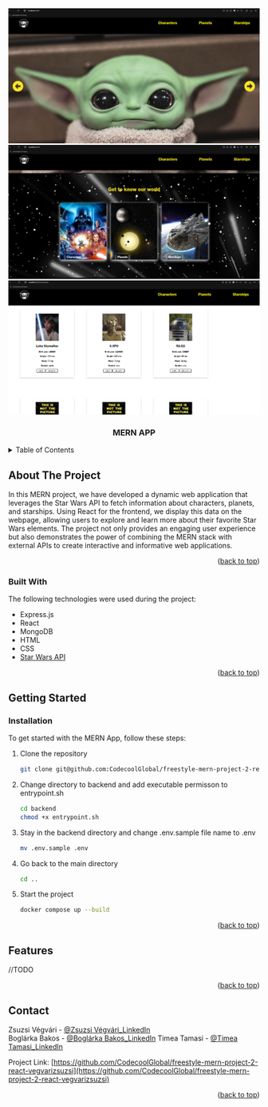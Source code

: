 <a name="readme-top"></a>


<!-- PROJECT LOGO -->
<br />
<div align="center">

  ![Mern Main page1 Screenshot](https://github.com/CodecoolGlobal/freestyle-mern-project-2-react-vegvarizsuzsi/blob/feat-docker/images/main_page1.png)
  ![Mern Main page2 Screenshot](https://github.com/CodecoolGlobal/freestyle-mern-project-2-react-vegvarizsuzsi/blob/feat-docker/images/main_page2.png)
  ![Mern Characters Screenshot](https://github.com/CodecoolGlobal/freestyle-mern-project-2-react-vegvarizsuzsi/blob/feat-docker/images/characters.png)

  <h3 align="center">MERN APP</h3> 
</div>



<!-- TABLE OF CONTENTS -->
<details>
  <summary>Table of Contents</summary>
  <ol>
    <li>
      <a href="#about-the-project">About The Project</a>
      <ul>
        <li><a href="#built-with">Built With</a></li>
      </ul>
    </li>
    <li>
      <a href="#getting-started">Getting Started</a>
      <ul>        
        <li><a href="#installation">Installation</a></li>
      </ul>
    </li>
    <li><a href="#features">Features</a></li>
    <li><a href="#contact">Contact</a></li>    
  </ol>
</details>



<!-- ABOUT THE PROJECT -->
## About The Project


In this MERN project, we have developed a dynamic web application that leverages the Star Wars API to fetch information about characters, planets, and starships. Using React for the frontend, we display this data on the webpage, allowing users to explore and learn more about their favorite Star Wars elements. The project not only provides an engaging user experience but also demonstrates the power of combining the MERN stack with external APIs to create interactive and informative web applications.
<p align="right">(<a href="#readme-top">back to top</a>)</p>



### Built With

The following technologies were used during the project:

* Express.js
* React
* MongoDB
* HTML
* CSS
* [Star Wars API](https://swapi.dev)


<p align="right">(<a href="#readme-top">back to top</a>)</p>



<!-- GETTING STARTED -->
## Getting Started

### Installation

To get started with the MERN App, follow these steps:

1. Clone the repository
    ```sh
    git clone git@github.com:CodecoolGlobal/freestyle-mern-project-2-react-vegvarizsuzsi.git
    ```
2. Change directory to backend and add executable permisson to entrypoint.sh
    ```sh
    cd backend
    chmod +x entrypoint.sh
    ```
3. Stay in the backend directory and change .env.sample file name to .env
    ```sh
    mv .env.sample .env
    ```
4. Go back to the main directory
    ```sh
    cd ..
    ```
5. Start the project
    ```sh
    docker compose up --build
    ```

<p align="right">(<a href="#readme-top">back to top</a>)</p>


<!-- FEATURES -->
## Features
//TODO

<p align="right">(<a href="#readme-top">back to top</a>)</p>



<!-- CONTACT -->
## Contact

Zsuzsi Végvári - [@Zsuzsi Végvári_LinkedIn](https://www.linkedin.com/in/zsuzsiv%C3%A9gv%C3%A1ri/)  
Boglárka Bakos - [@Boglárka Bakos_LinkedIn](https://linkedin.com/in/boglarka-bakos)
Timea Tamasi - [@Timea Tamasi_LinkedIn](https://www.linkedin.com/in/timea-tamasi/)


Project Link: [https://github.com/CodecoolGlobal/freestyle-mern-project-2-react-vegvarizsuzsi](https://github.com/CodecoolGlobal/freestyle-mern-project-2-react-vegvarizsuzsi)

<p align="right">(<a href="#readme-top">back to top</a>)</p>
